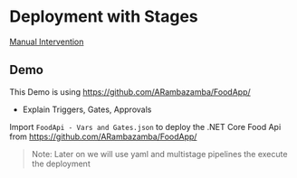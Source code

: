# Deployment with Stages

[Manual Intervention](https://docs.microsoft.com/en-us/azure/devops/pipelines/release/deploy-using-approvals?view=azure-devops#set-up-manual-intervention)

## Demo

This Demo is using https://github.com/ARambazamba/FoodApp/

- Explain Triggers, Gates, Approvals

Import `FoodApi - Vars and Gates.json` to deploy the .NET Core Food Api from https://github.com/ARambazamba/FoodApp/

>Note: Later on we will use yaml and multistage pipelines the execute the deployment